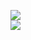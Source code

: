 [![](https://img.shields.io/badge/Made%20With-Github%20Spray-lightgrey.svg?style=for-the-badge&logo=github)](https://github.com/Annihil/github-spray#16306)  
[![](https://i.imgur.com/2DrTn0Z.gif)](https://github.com/Annihil/github-spray)